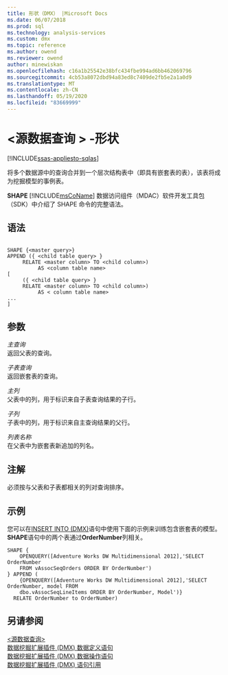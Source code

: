 ```yaml
---
title: 形状（DMX） |Microsoft Docs
ms.date: 06/07/2018
ms.prod: sql
ms.technology: analysis-services
ms.custom: dmx
ms.topic: reference
ms.author: owend
ms.reviewer: owend
author: minewiskan
ms.openlocfilehash: c16a1b25542e38bfc434fbe994ad6bb462069796
ms.sourcegitcommit: 4cb53a8072dbd94a83ed8c7409de2fb5e2a1a0d9
ms.translationtype: MT
ms.contentlocale: zh-CN
ms.lasthandoff: 05/19/2020
ms.locfileid: "83669999"
---
```

# <a name="ltsource-data-querygt---shape"></a>&lt;源数据查询 &gt; -形状
[!INCLUDE[ssas-appliesto-sqlas](../includes/ssas-appliesto-sqlas.md)]

  将多个数据源中的查询合并到一个层次结构表中（即具有嵌套表的表），该表将成为挖掘模型的事例表。  
  
 **SHAPE** [!INCLUDE[msCoName](../includes/msconame-md.md)] 数据访问组件（MDAC）软件开发工具包（SDK）中介绍了 SHAPE 命令的完整语法。  
  
## <a name="syntax"></a>语法  
  
```  
  
SHAPE {<master query>}  
APPEND ({ <child table query> }   
     RELATE <master column> TO <child column>)   
          AS <column table name>  
[  
     ({ <child table query> }   
     RELATE <master column> TO <child column>)   
          AS < column table name>  
...  
]       
```  
  
## <a name="arguments"></a>参数  
 *主查询*  
 返回父表的查询。  
  
 *子表查询*  
 返回嵌套表的查询。  
  
 *主列*  
 父表中的列，用于标识来自子表查询结果的子行。  
  
 *子列*  
 子表中的列，用于标识来自主查询结果的父行。  
  
 *列表名称*  
 在父表中为嵌套表新追加的列名。  
  
## <a name="remarks"></a>注解  
 必须按与父表和子表都相关的列对查询排序。  
  
## <a name="examples"></a>示例  
 您可以在[INSERT INTO &#40;DMX&#41;](../dmx/insert-into-dmx.md)语句中使用下面的示例来训练包含嵌套表的模型。 **SHAPE**语句中的两个表通过**OrderNumber**列相关。  
  
```  
SHAPE {  
    OPENQUERY([Adventure Works DW Multidimensional 2012],'SELECT OrderNumber  
    FROM vAssocSeqOrders ORDER BY OrderNumber')  
} APPEND (  
    {OPENQUERY([Adventure Works DW Multidimensional 2012],'SELECT OrderNumber, model FROM   
    dbo.vAssocSeqLineItems ORDER BY OrderNumber, Model')}  
  RELATE OrderNumber to OrderNumber)   
```  
  
## <a name="see-also"></a>另请参阅  
 [&#60;源数据查询&#62;](../dmx/source-data-query.md)   
 [数据挖掘扩展插件 &#40;DMX&#41; 数据定义语句](../dmx/dmx-statements-data-definition.md)   
 [数据挖掘扩展插件 &#40;DMX&#41; 数据操作语句](../dmx/dmx-statements-data-manipulation.md)   
 [数据挖掘扩展插件 (DMX) 语句引用](../dmx/data-mining-extensions-dmx-statements.md)  
  
  
